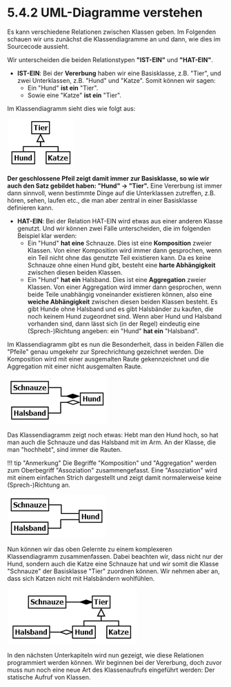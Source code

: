 # 5.4.2 UML-Diagramme verstehen

Es kann verschiedene Relationen zwischen Klassen geben. Im Folgenden schauen wir uns zunächst die Klassendiagramme an und dann, wie dies im Sourcecode aussieht.

Wir unterscheiden die beiden Relationstypen **"IST-EIN"** und **"HAT-EIN"**.

- **IST-EIN**: Bei der **Vererbung** haben wir eine Basisklasse, z.B. "Tier", und zwei Unterklassen, z.B. "Hund" und "Katze". Somit können wir sagen:
  - Ein "Hund" **ist ein** "Tier".
  - Sowie eine "Katze" **ist ein** "Tier".

Im Klassendiagramm sieht dies wie folgt aus:

![Relation-VererbungEinfach.png](media/Relation-VererbungEinfach.png)

**Der geschlossene Pfeil zeigt damit immer zur Basisklasse, so wie wir auch den Satz gebildet haben: "Hund" -> "Tier".** Eine Vererbung ist immer dann sinnvoll, wenn bestimmte Dinge auf die Unterklassen zutreffen, z.B. hören, sehen, laufen etc., die man aber zentral in einer Basisklasse definieren kann.

- **HAT-EIN**: Bei der Relation HAT-EIN wird etwas aus einer anderen Klasse genutzt. Und wir können zwei Fälle unterscheiden, die im folgenden Beispiel klar werden:
  - Ein "Hund" **hat eine** Schnauze. Dies ist eine **Komposition** zweier Klassen. Von einer Komposition wird immer dann gesprochen, wenn ein Teil nicht ohne das genutzte Teil existieren kann. Da es keine Schnauze ohne einen Hund gibt, besteht eine **harte Abhängigkeit** zwischen diesen beiden Klassen.
  - Ein "Hund" **hat ein** Halsband. Dies ist eine **Aggregation** zweier Klassen. Von einer Aggregation wird immer dann gesprochen, wenn beide Teile unabhängig voneinander existieren können, also eine **weiche Abhängigkeit** zwischen diesen beiden Klassen besteht. Es gibt Hunde ohne Halsband und es gibt Halsbänder zu kaufen, die noch keinem Hund zugeordnet sind. Wenn aber Hund und Halsband vorhanden sind, dann lässt sich (in der Regel) eindeutig eine (Sprech-)Richtung angeben: ein "Hund" **hat ein** "Halsband".

Im Klassendiagramm gibt es nun die Besonderheit, dass in beiden Fällen die "Pfeile" genau umgekehr zur Sprechrichtung gezeichnet werden. Die Komposition wird mit einer ausgemalten Raute gekennzeichnet und die Aggregation mit einer nicht ausgemalten Raute.

![Relation-KompositionAggregationEinfach.png](media/Relation-KompositionAggregationEinfach.png)

Das Klassendiagramm zeigt noch etwas: Hebt man den Hund hoch, so hat man auch die Schnauze und das Halsband mit im Arm. An der Klasse, die man "hochhebt", sind immer die Rauten.

!!! tip "Anmerkung"
    Die Begriffe "Komposition" und "Aggregation" werden zum Oberbegriff "Assoziation" zusammengefasst. Eine "Assoziation" wird mit einem einfachen Strich dargestellt und zeigt damit normalerweise keine (Sprech-)Richtung an.

![Relation-AssoziationenEinfach.png](media/Relation-AssoziationenEinfach.png)

Nun können wir das oben Gelernte zu einem komplexeren Klassendiagramm zusammenfassen. Dabei beachten wir, dass nicht nur der Hund, sondern auch die Katze eine Schnauze hat und wir somit die Klasse "Schnauze" der Basisklasse "Tier" zuordnen können. Wir nehmen aber an, dass sich Katzen nicht mit Halsbändern wohlfühlen.

![Relation-VererbungAssoziationenEinfach.png](media/Relation-VererbungAssoziationenEinfach.png)

In den nächsten Unterkapiteln wird nun gezeigt, wie diese Relationen programmiert werden können. Wir beginnen bei der Vererbung, doch zuvor muss nun noch eine neue Art des Klassenaufrufs eingeführt werden: Der statische Aufruf von Klassen.
